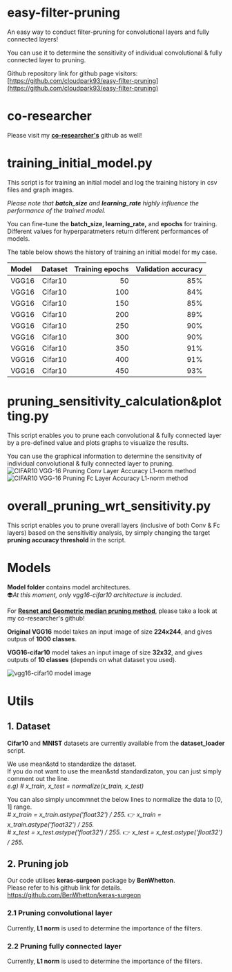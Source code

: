 # easy-filter-pruning
An easy way to conduct filter-pruning for convolutional layers and fully connected layers!

You can use it to determine the sensitivity of individual convolutional & fully connected layer to pruning.  

Github repository link for github page visitors: [https://github.com/cloudpark93/easy-filter-pruning](https://github.com/cloudpark93/easy-filter-pruning)

# co-researcher
Please visit my [**co-researcher's**](https://github.com/jinsoo9595) github as well!  


# training_initial_model.py
This script is for training an initial model and log the training history in csv files and graph images.

_Please note that **batch_size** and **learning_rate** highly influence the performance of the trained model._

You can fine-tune the **batch_size, learning_rate,** and **epochs** for training.  
Different values for hyperparatmeters return different performances of models.

The table below shows the history of training an initial model for my case.

|   Model    | Dataset     | Training epochs     | Validation accuracy     |
| :------------- | :----------: | -----------: | -----------: |
|  VGG16 | Cifar10   | 50    | 85%    |
|  VGG16 | Cifar10   | 100   | 84%    |
|  VGG16 | Cifar10   | 150    | 85%    |
|  VGG16 | Cifar10   | 200   | 89%    |
|  VGG16 | Cifar10   | 250    | 90%    |
|  VGG16 | Cifar10   | 300   | 90%    |
|  VGG16 | Cifar10   | 350    | 91%    |
|  VGG16 | Cifar10   | 400   | 91%    |
|  VGG16 | Cifar10   | 450    | 93%    |

# pruning_sensitivity_calculation&plotting.py
This script enables you to prune each convolutional & fully connected layer by a pre-defined value and plots graphs to visualize the results.  

You can use the graphical information to determine the sensitivity of individual convolutional & fully connected layer to pruning.  
![CIFAR10 VGG-16 Pruning Conv Layer Accuracy L1-norm method](https://user-images.githubusercontent.com/78515689/109263569-d31eff80-7846-11eb-9989-2b6d573f1323.jpg)
![CIFAR10 VGG-16 Pruning Fc Layer Accuracy L1-norm method](https://user-images.githubusercontent.com/78515689/109263586-db773a80-7846-11eb-99b9-6be5fa6a4e1f.jpg)


# overall_pruning_wrt_sensitivity.py
This script enables you to prune overall layers (inclusive of both Conv & Fc layers) based on the sensitivitiy analysis, by simply changing the target **pruning accuracy threshold** in the script.  


# Models
**Model folder** contains model architectures.  
:alien:*At this moment, only vgg16-cifar10 architecture is included.*

For [**Resnet and Geometric median pruning method**](https://github.com/jinsoo9595/interesting-filter-pruning), please take a look at my co-researcher's github!

**Original VGG16** model takes an input image of size **224x244**, and gives outpus of **1000 classes**.

**VGG16-cifar10** model takes an input image of size **32x32**, and gives outputs of **10 classes** (depends on what dataset you used).

![vgg16-cifar10 model image](https://user-images.githubusercontent.com/78515689/106845452-4c1ab380-66ee-11eb-970b-e2fdc9b620c2.png)



# Utils
## 1. Dataset
**Cifar10** and **MNIST** datasets are currently available from the **dataset_loader** script.

We use mean&std to standardize the dataset.  
If you do not want to use the mean&std standardizaton, you can just simply comment out the line.  
*e.g) # x_train, x_test = normalize(x_train, x_test)*

You can also simply uncommnet the below lines to normalize the data to [0, 1] range.  
*# x_train = x_train.astype('float32') / 255.* :point_right: *x_train = x_train.astype('float32') / 255.*  
*# x_test = x_test.astype('float32') / 255.* :point_right: *x_test = x_test.astype('float32') / 255.*

## 2. Pruning job
Our code utilises **keras-surgeon** package by **BenWhetton**.  
Please refer to his github link for details.  
https://github.com/BenWhetton/keras-surgeon  

### 2.1 Pruning convolutional layer
Currently, **L1 norm** is used to determine the importance of the filters.

### 2.2 Pruning fully connected layer
Currently, **L1 norm** is used to determine the importance of the filters.

